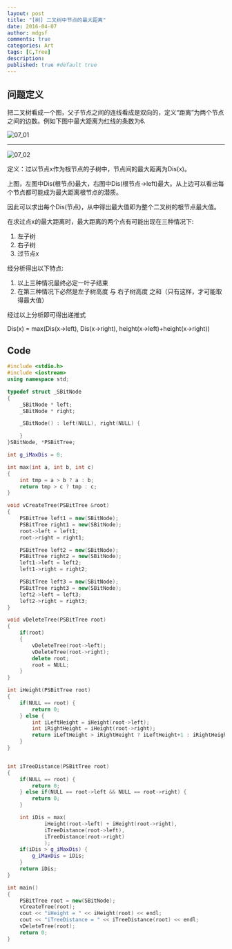```yaml
---
layout: post
title: "[树] 二叉树中节点的最大距离"
date: 2016-04-07
author: mdgsf
comments: true
categories: Art
tags: [C,Tree]
description:
published: true #default true
---
```


## 问题定义

把二叉树看成一个图，父子节点之间的连线看成是双向的，定义“距离”为两个节点之间的边数。例如下图中最大距离为红线的条数为6.

<img src="{{ site.url }}/images/201604/07_01.png" alt="07_01" />

<hr />

<img src="{{ site.url }}/images/201604/07_02.png" alt="07_02" />

定义：过以节点x作为根节点的子树中，节点间的最大距离为Dis(x)。

上图，左图中Dis(根节点)最大，右图中Dis(根节点->left)最大。从上边可以看出每个节点都可能成为最大距离根节点的潜质。

因此可以求出每个Dis(节点)，从中得出最大值即为整个二叉树的根节点最大值。

在求过点x的最大距离时，最大距离的两个点有可能出现在三种情况下:

1. 左子树
2. 右子树
3. 过节点x

经分析得出以下特点:

1. 以上三种情况最终必定一叶子结束
2. 在第三种情况下必然是左子树高度 与 右子树高度 之和（只有这样，才可能取得最大值）

经过以上分析即可得出递推式

Dis(x) = max(Dis(x->left), Dis(x->right), height(x->left)+height(x->right))

## Code

```cpp
#include <stdio.h>
#include <iostream>
using namespace std;

typedef struct _SBitNode
{
    _SBitNode * left;
    _SBitNode * right;

    _SBitNode() : left(NULL), right(NULL) {

    }
}SBitNode, *PSBitTree;

int g_iMaxDis = 0;

int max(int a, int b, int c)
{
    int tmp = a > b ? a : b;
    return tmp > c ? tmp : c;
}

void vCreateTree(PSBitTree &root)
{
    PSBitTree left1 = new(SBitNode);
    PSBitTree right1 = new(SBitNode);
    root->left = left1;
    root->right = right1;

    PSBitTree left2 = new(SBitNode);
    PSBitTree right2 = new(SBitNode);
    left1->left = left2;
    left1->right = right2;

    PSBitTree left3 = new(SBitNode);
    PSBitTree right3 = new(SBitNode);
    left2->left = left3;
    left2->right = right3;
}

void vDeleteTree(PSBitTree root)
{
    if(root)
    {
        vDeleteTree(root->left);
        vDeleteTree(root->right);
        delete root;
        root = NULL;
    }
}

int iHeight(PSBitTree root)
{
    if(NULL == root) {
        return 0;
    } else {
        int iLeftHeight = iHeight(root->left);
        int iRightHeight = iHeight(root->right);
        return iLeftHeight > iRightHeight ? iLeftHeight+1 : iRightHeight+1;
    }
}


int iTreeDistance(PSBitTree root)
{
    if(NULL == root) {
        return 0;
    } else if(NULL == root->left && NULL == root->right) {
        return 0;
    }

    int iDis = max(
            iHeight(root->left) + iHeight(root->right),
            iTreeDistance(root->left),
            iTreeDistance(root->right)
            );
    if(iDis > g_iMaxDis) {
        g_iMaxDis = iDis;
    }
    return iDis;
}

int main()
{
    PSBitTree root = new(SBitNode);
    vCreateTree(root);
    cout << "iHeight = " << iHeight(root) << endl;
    cout << "iTreeDistance = " << iTreeDistance(root) << endl;
    vDeleteTree(root);
    return 0;
}
```
